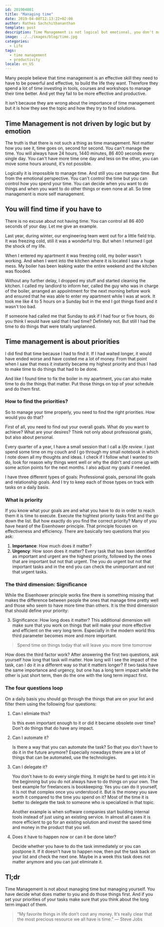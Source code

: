 ```yaml
---
id: 201904081
title: "Managing time"
date: 2019-04-08T12:13:22+02:00
author: Rathes Sachchithananthan
template: post
description: Time Management is not logical but emotional, you don't manage time, you manage yourself.
image: ../../images/blog/time.jpg
categories:
  - Life
tags:
  - time management
  - productivity
locale: en_US
---
```


Many people believe that time management is an effective skill they need to have to be powerful and effective, to build the life they want. Therefore they spend a lot of time investing in tools, courses and workshops to manage their time better. And yet they fail to be more effective and productive.

It isn't because they are wrong about the importance of time management but it is how they see the topic and how they try to find solutions.

## Time Management is not driven by logic but by emotion

The truth is that there is not such a thing as time management. Not matter how you see it, time goes on, second for second. You can't manage the time. You will always have 24 hours, 1440 minutes, 86 400 seconds every single day. You can't have more time one day and less on the other, you can move some hours around, it's not possible.

Logically it is impossible to manage time. And still you can manage time. But from the emotional perspective. You can't control the time but you can control how you spend your time. You can decide when you want to do things and when you want to do other things or even none at all. So time management is more self management.

## You will find time if you have to

There is no excuse about not having time. You can control all 86 400 seconds of your day. Let me give an example.

Last year, during winter, our engineering team went out for a little field trip. It was freezing cold, still it was a wonderful trip. But when I returned I got the shock of my life.

When I entered my apartment it was freezing cold, my boiler wasn't working. And when I went into the kitchen where it is located I saw a huge mess. My boiler has been leaking water the entire weekend and the kitchen was flooded.

Without any further delay, I dropped my stuff and started cleaning the kitchen. I called my landlord to inform her, called the guy who was in charge of the boiler, arranged an appointment for the next morning before work and ensured that he was able to enter my apartment while I was at work. It took me like 4 to 5 hours on a Sunday but in the end I got things fixed and it wasn't too bad.

If someone had called me that Sunday to ask if I had four or five hours, do you think I would have said that I had time? Definitely not. But still I had the time to do things that were totally unplanned.

## Time management is about priorities

I did find that time because I had to find it. If I had waited longer, it would have ended worse and have costed me a lot of money. From that point when I saw that mess it instantly became my highest priority and thus I had to make time to do things that had to be done.

And like I found time to fix the boiler in my apartment, you can also make time to do the things that matter. Put those things on top of your schedule and do them first.

### How to find the priorities?

So to manage your time properly, you need to find the right priorities. How would you do that?

First of all, you need to find out your overall goals. What do you want to achieve? What are your desires? Think not only about professional goals, but also about personal.

Every quarter of a year, I have a small session that I call a _life review_. I just spend some time on my couch and I go through my small notebook in which I note down all my thoughts and ideas. I check if I follow what I wanted to do, look for reason why things went well or why the didn't and come up with some action points for the next months. I also adjust my goals if needed.

I have three different types of goals: Professional goals, personal life goals and relationship goals. And I try to keep each of those types on track with tasks on a daily basis.

### What is priority

If you know what your goals are and what you have to do in order to reach them it is time to execute. Execute the hightest priority tasks first and the go down the list.
But how exactly do you find the correct priority? Many of you have heard of the Eisenhower principle. That principle focuses on effectiveness and efficiency. There are basically two questions that you ask:

1. **Importance**: How much does it matter?
2. **Urgency**: How soon does it matter?
   Every task that has been identified as important and urgent are the highest priority, followed by the ones that are important but not that urgent. The you do urgent but not that important tasks and in the end you can check the unimportant and not that urgent tasks.

### The third dimension: Significance

While the Eisenhower principle works fine there is something missing that makes the difference between people the ones that manage time pretty well and those who seem to have more time than others.
It is the third dimension that should define your priority:

3. Significance: How long does it matter?
   This additional dimension will make sure that you work on things that will make your more effective and efficient on the very long term. Especially in the modern world this third parameter becomes more and more important.

> Spend time on things today that will leave you more time tomorrow

How does the third factor work? After answering the first two questions, ask yourself how long that task will matter. How long will I see the impact of the task, can I do it in a different way so that it matters longer? If two tasks have the same importance and urgency, but one has a long term impact while the other is just short term, then do the one with the long term impact first.

### The four questions loop

On a daily basis you should go through the things that are on your list and filter them using the following four questions:

1. Can I elimiate this?

   Is this even important enough to it or did it became obsolete over time? Don't do things that do have any impact.

2. Can I automate it?

   Is there a way that you can automate the task? So that you don't have to do it in the future anymore? Especially nowadays there are a lot of things that can be automated, use the technologies.

3. Can I delegate it?

   You don't have to do every single thing. It might be hard to get into it in the beginning but you do not always have to do things on your own. The best example for freelancers is bookkeeping: Yes you can do it yourself, it is not that complex once you understood it. But is the money you save worth it compared to the time you spend on it? Most of the time it is better to delegate the task to someone who is specialized in that topic.

   Another example is when software companies start building internal tools instead of just using an existing service. In almost all cases it is more efficient to go for an existing solution and invest the saved time and money in the product that you sell.

4. Does it have to happen now or can it be done later?

   Decide whether you have to do the task immediately or you can postpone it. If it doesn't have to happen now, then put the task back on your list and check the next one. Maybe in a week this task does not matter anymore and you can just eliminate it.

## Tl;dr

Time Management is not about managing time but managing yourself. You have decide what does matter to you and do those things first. And if you set your priorities of your tasks make sure that you think about the long term impact of them.

> “My favorite things in life don’t cost any money. It’s really clear that the most precious resource we all have is time.” — Steve Jobs
